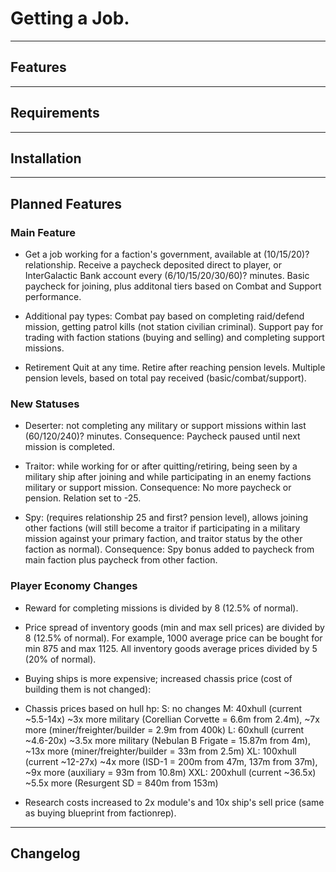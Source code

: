 # Getting a Job. 
---

## Features

---

## Requirements

---

## Installation

---

## Planned Features
### Main Feature
- Get a job working for a faction's government, available at (10/15/20)? relationship. Receive a paycheck deposited direct to player, or InterGalactic Bank account every (6/10/15/20/30/60)? minutes. Basic paycheck for joining, plus additonal tiers based on Combat and Support performance.

- Additional pay types:
Combat pay based on completing raid/defend mission, getting patrol kills (not station civilian criminal). 
Support pay for trading with faction stations (buying and selling) and completing support missions.

- Retirement
Quit at any time.
Retire after reaching pension levels.
Multiple pension levels, based on total pay received (basic/combat/support).

### New Statuses
- Deserter: not completing any military or support missions within last (60/120/240)? minutes. Consequence: Paycheck paused until next mission is completed.

- Traitor: while working for or after quitting/retiring, being seen by a military ship after joining and while participating in an enemy factions military or support mission. Consequence: No more paycheck or pension. Relation set to -25.

- Spy: (requires relationship 25 and first? pension level), allows joining other factions (will still become a traitor if participating in a military mission against your primary faction, and traitor status by the other faction as normal). Consequence: Spy bonus added to paycheck from main faction plus paycheck from other faction.

### Player Economy Changes
- Reward for completing missions is divided by 8 (12.5% of normal).

- Price spread of inventory goods (min and max sell prices) are divided by 8 (12.5% of normal). For example, 1000 average price can be bought for min 875 and max 1125. All inventory goods average prices divided by 5 (20% of normal).

- Buying ships is more expensive; increased chassis price (cost of building them is not changed):

 - Chassis prices based on hull hp: 
    S: no changes
    M: 40xhull (current ~5.5-14x) ~3x more military (Corellian Corvette = 6.6m from 2.4m), ~7x more (miner/freighter/builder = 2.9m from 400k)
    L: 60xhull (current ~4.6-20x) ~3.5x more military (Nebulan B Frigate = 15.87m from 4m), ~13x more (miner/freighter/builder = 33m from 2.5m)
    XL: 100xhull (current ~12-27x) ~4x more (ISD-1 = 200m from 47m, 137m from 37m), ~9x more (auxiliary = 93m from 10.8m)
    XXL: 200xhull (current ~36.5x) ~5.5x more (Resurgent SD = 840m from 153m)

- Research costs increased to 2x module's and 10x ship's sell price (same as buying blueprint from factionrep).

---

## Changelog